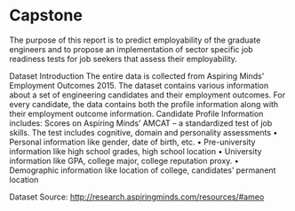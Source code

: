 # Capstone
The purpose of this report is to predict employability of the graduate engineers and to propose an implementation of sector specific job readiness tests for job seekers that assess their employability. 

Dataset Introduction
The entire data is collected from Aspiring Minds' Employment Outcomes 2015. The dataset contains various information about a set of engineering candidates and their employment outcomes. For every candidate, the data contains both the profile information along with their employment outcome information. Candidate Profile Information includes: 
Scores on Aspiring Minds’ AMCAT – a standardized test of job skills. The test includes cognitive, domain and personality assessments
•	Personal information like gender, date of birth, etc.
•	Pre-university information like high school grades, high school location
•	University information like GPA, college major, college reputation proxy.
•	Demographic information like location of college, candidates’ permanent location



Dataset Source: http://research.aspiringminds.com/resources/#ameo



